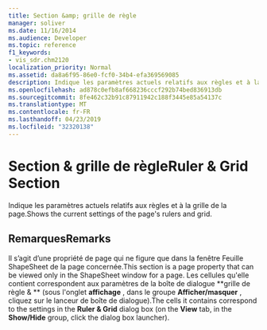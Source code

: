 ```yaml
---
title: Section &amp; grille de règle
manager: soliver
ms.date: 11/16/2014
ms.audience: Developer
ms.topic: reference
f1_keywords:
- vis_sdr.chm2120
localization_priority: Normal
ms.assetid: da8a6f95-86e0-fcf0-34b4-efa369569085
description: Indique les paramètres actuels relatifs aux règles et à la grille de la page.
ms.openlocfilehash: ad878c0efb8af668236cccf292b74bed836913db
ms.sourcegitcommit: 8fe462c32b91c87911942c188f3445e85a54137c
ms.translationtype: MT
ms.contentlocale: fr-FR
ms.lasthandoff: 04/23/2019
ms.locfileid: "32320138"
---
```

# <a name="ruler-amp-grid-section"></a><span data-ttu-id="bb2e3-103">Section &amp; grille de règle</span><span class="sxs-lookup"><span data-stu-id="bb2e3-103">Ruler &amp; Grid Section</span></span>

<span data-ttu-id="bb2e3-104">Indique les paramètres actuels relatifs aux règles et à la grille de la page.</span><span class="sxs-lookup"><span data-stu-id="bb2e3-104">Shows the current settings of the page's rulers and grid.</span></span>
  
## <a name="remarks"></a><span data-ttu-id="bb2e3-105">Remarques</span><span class="sxs-lookup"><span data-stu-id="bb2e3-105">Remarks</span></span>

<span data-ttu-id="bb2e3-106">Il s’agit d’une propriété de page qui ne figure que dans la fenêtre Feuille ShapeSheet de la page concernée.</span><span class="sxs-lookup"><span data-stu-id="bb2e3-106">This section is a page property that can be viewed only in the ShapeSheet window for a page.</span></span> <span data-ttu-id="bb2e3-107">Les cellules qu'elle contient correspondent aux paramètres de la boîte de dialogue \*\*grille de règle &amp; \*\* (sous l'onglet **affichage** , dans le groupe **Afficher/masquer** , cliquez sur le lanceur de boîte de dialogue).</span><span class="sxs-lookup"><span data-stu-id="bb2e3-107">The cells it contains correspond to the settings in the **Ruler &amp; Grid** dialog box (on the **View** tab, in the **Show/Hide** group, click the dialog box launcher).</span></span> 
  

